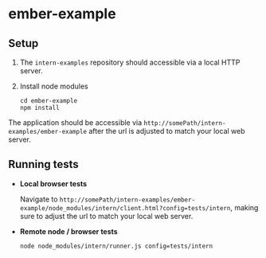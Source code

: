 ember-example
=============
## Setup

1. The `intern-examples` repository should accessible via a local HTTP server.

2. Install node modules

    ```
    cd ember-example
    npm install
    ```

The application should be accessible via `http://somePath/intern-examples/ember-example` after the url is adjusted to match your local web server.

## Running tests

* **Local browser tests**

    Navigate to `http://somePath/intern-examples/ember-example/node_modules/intern/client.html?config=tests/intern`, making sure to adjust the url to match your local web server.

* **Remote node / browser tests**

    ```
    node node_modules/intern/runner.js config=tests/intern
    ```
